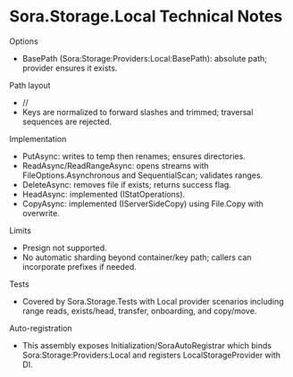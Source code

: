 # Sora.Storage.Local Technical Notes

Options
- BasePath (Sora:Storage:Providers:Local:BasePath): absolute path; provider ensures it exists.

Path layout
- <BasePath>/<container>/<normalized-key>
- Keys are normalized to forward slashes and trimmed; traversal sequences are rejected.

Implementation
- PutAsync: writes to temp then renames; ensures directories.
- ReadAsync/ReadRangeAsync: opens streams with FileOptions.Asynchronous and SequentialScan; validates ranges.
- DeleteAsync: removes file if exists; returns success flag.
- HeadAsync: implemented (IStatOperations).
- CopyAsync: implemented (IServerSideCopy) using File.Copy with overwrite.

Limits
- Presign not supported.
- No automatic sharding beyond container/key path; callers can incorporate prefixes if needed.

Tests
- Covered by Sora.Storage.Tests with Local provider scenarios including range reads, exists/head, transfer, onboarding, and copy/move.

Auto-registration
- This assembly exposes Initialization/SoraAutoRegistrar which binds Sora:Storage:Providers:Local and registers LocalStorageProvider with DI.
